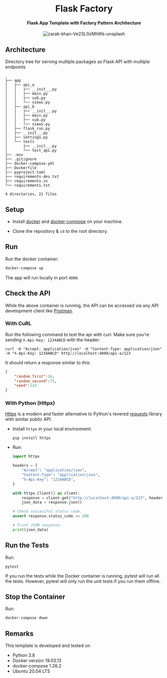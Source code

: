 

<div align="center">
    <h1> Flask Factory </h1>
    <h4>Flask App Template with Factory Pattern Architecture</h4>

![zarak-khan-Ve2SL0zMhWk-unsplash](https://user-images.githubusercontent.com/30027932/100132004-043a0d80-2eaf-11eb-8880-33a2e6fc4f15.jpg)

</div>



## Architecture

Directory tree for serving multiple packages as Flask API with multiple endpoints

```
.
├── app
│   ├── api_a
│   │   ├── __init__.py
│   │   ├── main.py
│   │   ├── sub.py
│   │   └── views.py
│   ├── api_b
│   │   ├── __init__.py
│   │   ├── main.py
│   │   ├── sub.py
│   │   └── views.py
│   ├── flask_run.py
│   ├── __init__.py
│   ├── settings.py
│   └── tests
│       ├── __init__.py
│       └── test_api.py
├── .env
├── .gitignore
├── docker-compose.yml
├── Dockerfile
├── pyproject.toml
├── requirements-dev.txt
├── requirements.in
└── requirements.txt

4 directories, 21 files
```

## Setup

* Install [docker](https://docs.docker.com/install/) and [docker-compose](https://docs.docker.com/compose/install/) on your machine.

* Clone the repository & `cd` to the root directory.

## Run

Run the docker container:

```bash
docker-compose up
```

The app will run locally in port `4000`.


## Check the API

While the above container is running, the API can be accessed via any API development client like [Postman](https://www.getpostman.com/).

### With CuRL

Run the following command to test the api with curl. Make sure you're sending `X-Api-Key: 1234ABCD` with the header:

```
curl -H "Accept: application/json" -H "Content-Type: application/json" -H "X-Api-Key: 1234ABCD" http://localhost:4000/api-a/123
```

It should return a response similar to this:

```json
{
    "random_first":16,
    "random_second":73,
    "seed":123
}
```

### With Python (Httpx)

[Httpx](https://github.com/encode/httpx) is a modern and faster alternative to Python's revered [requests](https://github.com/psf/requests) library with similar public API.

* Install `httpx` in your local environment:

    ```
    pip install httpx
    ```

* Run:
    ```python
    import httpx

    headers = {
        "Accept": "application/json",
        "Content-Type": "application/json",
        "X-Api-Key": "1234ABCD",
    }

    with httpx.Client() as client:
        response = client.get("http://localhost:4000/api-a/123", headers=headers)
        json_data = response.json()

    # Check successful status code.
    assert response.status_code == 200

    # Print JSON response.
    print(json_data)
    ```
## Run the Tests

Run:

```
pytest
```

If you run the tests while the Docker container is running, pytest will run all the tests. However, pytest will only run the unit tests if you run them offline.

## Stop the Container

Run:

```bash
docker-compose down
```

## Remarks

This template is developed and tested on

- Python 3.8
- Docker version 19.03.13
- docker-compose 1.26.2
- Ubuntu 20.04 LTS

